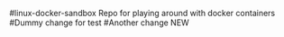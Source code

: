 #linux-docker-sandbox
Repo for playing around with docker containers
#Dummy change for test
#Another change NEW
